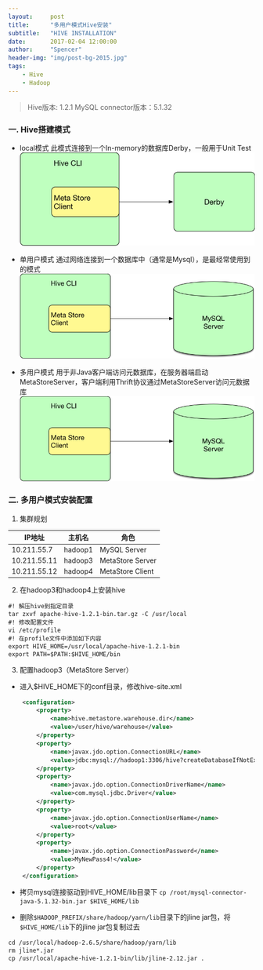 ```yaml
---
layout:     post
title:      "多用户模式Hive安装"
subtitle:   "HIVE INSTALLATION"
date:       2017-02-04 12:00:00
author:     "Spencer"
header-img: "img/post-bg-2015.jpg"
tags:
    - Hive
    - Hadoop
---
```

> Hive版本: 1.2.1
> MySQL connector版本：5.1.32

### 一. Hive搭建模式
* local模式
此模式连接到一个In-memory的数据库Derby，一般用于Unit Test
![hivelocal.png](/img/in-post/post-js-version/hivelocal.png)

* 单用户模式
通过网络连接到一个数据库中（通常是Mysql），是最经常使用到的模式
![hivesingleuser.png](/img/in-post/post-js-version/hivesingleuser.png)

* 多用户模式
用于非Java客户端访问元数据库，在服务器端启动MetaStoreServer，客户端利用Thrift协议通过MetaStoreServer访问元数据库
![hivemultiuser.png](/img/in-post/post-js-version/hivesingleuser.png)

### 二. 多用户模式安装配置

1. 集群规划

| IP地址       | 主机名  | 角色             |
| ------------ | ------- | ---------------- |
| 10.211.55.7  | hadoop1 | MySQL Server     |
| 10.211.55.11 | hadoop3 | MetaStore Server |
| 10.211.55.12 | hadoop4 | MetaStore Client |

2. 在hadoop3和hadoop4上安装hive
```shell
#! 解压hive到指定目录
tar zxvf apache-hive-1.2.1-bin.tar.gz -C /usr/local
#! 修改配置文件
vi /etc/profile
#! 在profile文件中添加如下内容
export HIVE_HOME=/usr/local/apache-hive-1.2.1-bin
export PATH=$PATH:$HIVE_HOME/bin
```

3. 配置hadoop3（MetaStore Server）
* 进入$HIVE_HOME下的conf目录，修改hive-site.xml
```xml
    <configuration>
        <property>
            <name>hive.metastore.warehouse.dir</name>
            <value>/user/hive/warehouse</value>
        </property>
        <property>
            <name>javax.jdo.option.ConnectionURL</name>
            <value>jdbc:mysql://hadoop1:3306/hive?createDatabaseIfNotExist=true</value>
        </property>
        <property>
            <name>javax.jdo.option.ConnectionDriverName</name>
            <value>com.mysql.jdbc.Driver</value>
        </property>
        <property>
            <name>javax.jdo.option.ConnectionUserName</name>
            <value>root</value>
        </property>
        <property>
            <name>javax.jdo.option.ConnectionPassword</name>
            <value>MyNewPass4!</value>
        </property>
    </configuration>
```
* 拷贝mysql连接驱动到HIVE_HOME/lib目录下
`cp /root/mysql-connector-java-5.1.32-bin.jar $HIVE_HOME/lib`

<!-- 4. 配置hadoop4（MetaStore Client）
* 进入$HIVE_HOME下的conf目录，修改hive-site.xml
```xml
    <configuration>
        <property>
            <name>hive.metastore.warehouse.dir</name>
            <value>/user/hive/warehouse</value>
        </property>
        <property>
            <name>hive.metastore.local</name>
            <value>false</value>
        </property>
        <property>
            <name>hive.metastore.uris</name>
            <value>thrift://hadoop3:9083</value>
        </property>
    </configuration>
``` -->

* 删除`$HADOOP_PREFIX/share/hadoop/yarn/lib`目录下的jline jar包，将`$HIVE_HOME/lib`下的jline jar包复制过去
```shell
cd /usr/local/hadoop-2.6.5/share/hadoop/yarn/lib
rm jline*.jar
cp /usr/local/apache-hive-1.2.1-bin/lib/jline-2.12.jar .
```
